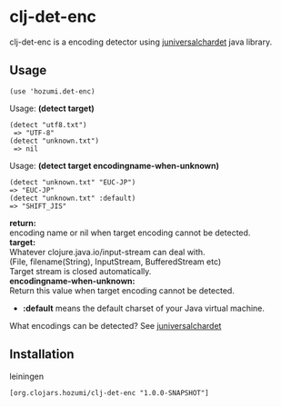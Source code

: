 # clj-det-enc

clj-det-enc is a encoding detector using [juniversalchardet](http://code.google.com/p/juniversalchardet/) java library.

## Usage
    (use 'hozumi.det-enc)

Usage: **(detect target)**

    (detect "utf8.txt")
     => "UTF-8"
    (detect "unknown.txt")
     => nil

Usage: **(detect target encodingname-when-unknown)**

    (detect "unknown.txt" "EUC-JP")
    => "EUC-JP"
    (detect "unknown.txt" :default)
    => "SHIFT_JIS"

**return:**<br>
   encoding name or nil when target encoding cannot be detected.<br>
**target:**<br>
   Whatever clojure.java.io/input-stream can deal with.<br>
   (File, filename(String), InputStream, BufferedStream etc)<br>
   Target stream is closed automatically.<br>
**encodingname-when-unknown:**<br>
   Return this value when target encoding cannot be detected.<br>
  -  **:default** means the default charset of your Java virtual machine.<br>

  
What encodings can be detected?
See [juniversalchardet](http://code.google.com/p/juniversalchardet/)

## Installation

leiningen

    [org.clojars.hozumi/clj-det-enc "1.0.0-SNAPSHOT"]
